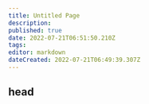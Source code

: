 ```yaml
---
title: Untitled Page
description: 
published: true
date: 2022-07-21T06:51:50.210Z
tags: 
editor: markdown
dateCreated: 2022-07-21T06:49:39.307Z
---
```


## head